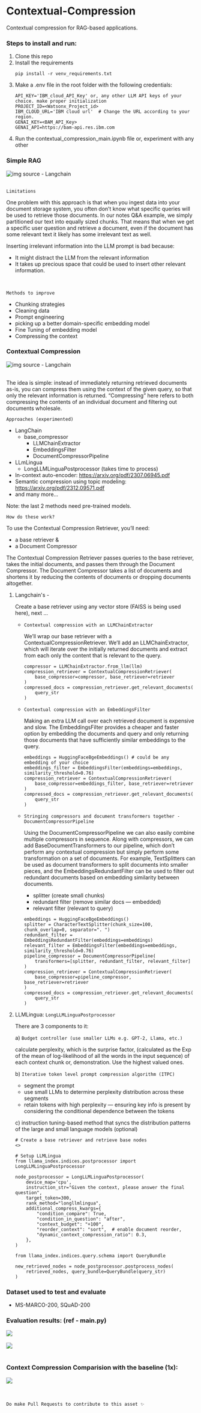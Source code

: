 # Contextual-Compression
Contextual compression for RAG-based applications.

### Steps to install and run:

1. Clone this repo
2. Install the requirements
    ```
    pip install -r venv_requirements.txt
    ```
3. Make a .env file in the root folder with the following credentials:
    ```
    API_KEY='IBM_cloud_API_Key' or, any other LLM API keys of your choice. make proper initialization
    PROJECT_ID=<Watsonx_Project_id>
    IBM_CLOUD_URL='IBM cloud url'  # Change the URL according to your region.
    GENAI_KEY=<BAM_API_Key>
    GENAI_API=https://bam-api.res.ibm.com
    ```
4. Run the contextual_compression_main.ipynb file or, experiment with any other

### Simple RAG

<img src="https://miro.medium.com/v2/resize:fit:1400/format:webp/1*mRAVUn-KM94OKe5Yy0K9CA.png" title="img source - Langchain">
<br><br>


`Limitations`

One problem with this approach is that when you ingest data into your document storage system, you often don’t know what specific queries will be used to retrieve those documents. In our notes Q&A example, we simply partitioned our text into equally sized chunks. That means that when we get a specific user question and retrieve a document, even if the document has some relevant text it likely has some irrelevant text as well.

Inserting irrelevant information into the LLM prompt is bad because:

- It might distract the LLM from the relevant information
- It takes up precious space that could be used to insert other relevant information.
<br>

`Methods to improve`
- Chunking strategies
- Cleaning data
- Prompt engineering
- picking up a better domain-specific embedding model
- Fine Tuning of embedding model
- Compressing the context


### Contextual Compression

<img src="https://miro.medium.com/v2/resize:fit:4800/format:webp/0*KXV2naD6QGiWbFLb" title="img source - Langchain"> 
<br><br>

The idea is simple: instead of immediately returning retrieved documents as-is, you can compress them using the context of the given query, so that only the relevant information is returned. “Compressing” here refers to both compressing the contents of an individual document and filtering out documents wholesale.

`Approaches (experimented)`
- LangChain
    - base_compressor 
        - LLMChainExtractor
        - EmbeddingsFilter
        - DocumentCompressorPipeline
- LLmLingua
    - LongLLMLinguaPostprocessor (takes time to process)
- In-context auto-encoder: https://arxiv.org/pdf/2307.06945.pdf
- Semantic compression using topic modeling: https://arxiv.org/pdf/2312.09571.pdf 
- and many more...

Note: the last 2 methods need pre-trained models. 

`How do these work?`

To use the Contextual Compression Retriever, you’ll need: 
- a base retriever & 
- a Document Compressor

The Contextual Compression Retriever passes queries to the base retriever, takes the initial documents, and passes them through the Document Compressor. The Document Compressor takes a list of documents and shortens it by reducing the contents of documents or dropping documents altogether.

1) Langchain's - 

    Create a base retriever using any vector store (FAISS is being used here), next ...

    - `Contextual compression with an LLMChainExtractor​`

        We’ll wrap our base retriever with a ContextualCompressionRetriever. We’ll add an LLMChainExtractor, which will iterate over the initially returned documents and extract from each only the content that is relevant to the query.
        ```
        compressor = LLMChainExtractor.from_llm(llm)
        compression_retriever = ContextualCompressionRetriever(
            base_compressor=compressor, base_retriever=retriever
        )
        compressed_docs = compression_retriever.get_relevant_documents(
            query_str
        )
        ```
    - `Contextual compression with an EmbeddingsFilter`

        Making an extra LLM call over each retrieved document is expensive and slow. The EmbeddingsFilter provides a cheaper and faster option by embedding the documents and query and only returning those documents that have sufficiently similar embeddings to the query.
        ```
        embeddings = HuggingFaceBgeEmbeddings() # could be any embedding of your choice
        embeddings_filter = EmbeddingsFilter(embeddings=embeddings, similarity_threshold=0.76)
        compression_retriever = ContextualCompressionRetriever(
            base_compressor=embeddings_filter, base_retriever=retriever
        )
        compressed_docs = compression_retriever.get_relevant_documents(
            query_str
        )
        ```
    - `Stringing compressors and document transformers together - DocumentCompressorPipeline`

        Using the DocumentCompressorPipeline we can also easily combine multiple compressors in sequence. Along with compressors, we can add BaseDocumentTransformers to our pipeline, which don’t perform any contextual compression but simply perform some transformation on a set of documents. For example, TextSplitters can be used as document transformers to split documents into smaller pieces, and the EmbeddingsRedundantFilter can be used to filter out redundant documents based on embedding similarity between documents.

        - splitter (create small chunks)
        - redundant filter (remove similar docs — embedded)
        - relevant filter (relevant to query)
        ```
        embeddings = HuggingFaceBgeEmbeddings()
        splitter = CharacterTextSplitter(chunk_size=100, chunk_overlap=0, separator=". ")
        redundant_filter = EmbeddingsRedundantFilter(embeddings=embeddings)
        relevant_filter = EmbeddingsFilter(embeddings=embeddings, similarity_threshold=0.76)
        pipeline_compressor = DocumentCompressorPipeline(
            transformers=[splitter, redundant_filter, relevant_filter]
        )
        compression_retriever = ContextualCompressionRetriever(
            base_compressor=pipeline_compressor, base_retriever=retriever
        )
        compressed_docs = compression_retriever.get_relevant_documents(
            query_str
        )
        ```
2) LLMLingua: `LongLLMLinguaPostprocessor`

    There are 3 components to it:

    a) `Budget controller (use smaller LLMs e.g. GPT-2, Llama, etc.)`
        
    calculate perplexity, which is the surprise factor, (calculated as the Exp of the mean of log-likelihood of all the words in the input sequence) of each context chunk or, demonstration. Use the highest valued ones.

    b) `Iterative token level prompt compression algorithm (ITPC)`

    - segment the prompt
    - use small LLMs to determine perplexity distribution across these segments
    - retain tokens with high perplexity — ensuring key info is present by considering the conditional dependence between the tokens

    c) instruction tuning-based method that syncs the distribution patterns of the large and small language models (optional)

    ```
    # Create a base retriever and retrieve base nodes
    <>

    # Setup LLMLingua
    from llama_index.indices.postprocessor import LongLLMLinguaPostprocessor

    node_postprocessor = LongLLMLinguaPostprocessor(
        device_map='cpu',
        instruction_str="Given the context, please answer the final question",
        target_token=300,
        rank_method="longllmlingua",
        additional_compress_kwargs={
            "condition_compare": True,
            "condition_in_question": "after",
            "context_budget": "+100",
            "reorder_context": "sort",  # enable document reorder,
            "dynamic_context_compression_ratio": 0.3,
        },
    )

    from llama_index.indices.query.schema import QueryBundle

    new_retrieved_nodes = node_postprocessor.postprocess_nodes(
        retrieved_nodes, query_bundle=QueryBundle(query_str)
    )
    ```

### Dataset used to test and evaluate
- MS-MARCO-200, SQuAD-200

### Evaluation results: (ref - main.py)
<img src="./images/ms-marco-eval.png">
<br><br>

<img src="./images/squad_eval.png">
<br><br>


<!-- |   |Retriever	                   |Reranker	            |recall	           |precision	      |f1         |
|---|----------------------------- |----------------------- |----------------- |------------------|---------- | 
|0	|baseline_FAISS	               |without_reranker	    |45.472579	       |54.085855	      |49.406629  |
|1	|baseline_FAISS	               |bge_reranker_base	    |44.633456	       |53.807125	      |48.792844  |
|2	|baseline_FAISS	               |colbert2.0	            |45.916832	       |58.463963	      |51.436281  |
|3	|cc_llmChainExtractor	       |without_reranker	    |47.070420	       |61.306926	      |53.253616  |
|4	|cc_llmChainExtractor	       |bge_reranker_base	    |43.665858	       |57.094742	      |49.485432  |
|5	|cc_llmChainExtractor	       |colbert2.0	            |45.205592	       |58.454291	      |50.983288  |
|6	|cc_embeddingsFilter	       |without_reranker	    |45.567472	       |56.506424	      |50.450801  |
|7	|cc_embeddingsFilter	       |bge_reranker_base	    |NaN	           |NaN	              |NaN        |
|8	|cc_embeddingsFilter	       |colbert2.0	            |45.927817	       |59.433381	      |51.815004  |
|9	|cc_docCompressorPipeline	   |without_reranker	    |43.942254	       |57.837087	      |49.941215  |
|10	|cc_docCompressorPipeline	   |bge_reranker_base	    |NaN	           |NaN	              |NaN        |
|11	|cc_docCompressorPipeline	   |colbert2.0	            |45.279092	       |55.167481	      |49.736559  | -->

### Context Compression Comparision with the baseline (1x):
<img src="./images/compression.png">
<br><br>
<!-- |       |compressor	                   |compression ratio on ms-marco |compression ratio on big docs (wiki) |
|-------|------------------------------|------------------------------|-------------------------------------|
|0	    |LLMChainExtractor	           |2.26x	                      |5.29x                                |
|1	    |EmbeddingsFilter	           |1.01x	                      |4.53x                                |
|2	    |DocumentCompressorPipeline	   |5.77x	                      |15.04x                               | -->

<br>

`Do make Pull Requests to contribute to this asset ✨`
